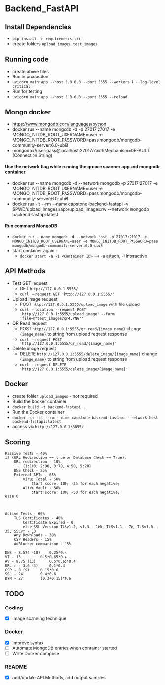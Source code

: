 # Backend_FastAPI



## Install Dependencies
- `pip install -r requirements.txt`
- create folders `upload_images`, `test_images`

## Running code
- create above files
- Run in production
- `uvicorn main:app --host 0.0.0.0 --port 5555 --workers 4 --log-level critical`
- Run for testing
- `uvicorn main:app --host 0.0.0.0 --port 5555 --reload`

## Mongo docker

- https://www.mongodb.com/languages/python
- docker run --name mongodb -d -p 27017:27017 -e MONGO_INITDB_ROOT_USERNAME=user -e MONGO_INITDB_ROOT_PASSWORD=pass mongodb/mongodb-community-server:6.0-ubi8
- mongodb://user:pass@localhost:27017/?authMechanism=DEFAULT (Connection String)
#### Use the network flag while running the qrcode scanner app and mongodb container.
-  docker run --name mongodb -d --network mongodb -p 27017:27017 -e MONGO_INITDB_ROOT_USERNAME=user -e MONGO_INITDB_ROOT_PASSWORD=pass mongodb/mongodb-community-server:6.0-ubi8
- docker run -it --rm --name capstone-backend-fastapi -v $PWD/upload_images:/app/upload_images:rw --network mongodb  backend-fastapi:latest

#### Run command MongoDB
- `docker run --name mongodb -d --network host -p 27017:27017 -e MONGO_INITDB_ROOT_USERNAME=user -e MONGO_INITDB_ROOT_PASSWORD=pass mongodb/mongodb-community-server:6.0-ubi8`
- start container again - 
    - `docker start -a -i <Container ID>` --> -a attach, -i interactive

## API Methods
- Test GET request
    - GET `http://127.0.0.1:5555/`
    - `curl --request GET 'http://127.0.0.1:5555/'`
- Upload image request
    - POST `http://127.0.0.1:5555/upload_image` with file upload
    - `curl --location --request POST 'http://127.0.0.1:5555/upload_image' --form 'file=@"test_images/qr4.PNG"'`
- QR Read request
    - POST `http://127.0.0.1:5555/qr_read/{image_name}` change `{image_name}` to string from upload request response 
    - `curl --request POST 'http://127.0.0.1:5555/qr_read/{image_name}'`
- Delete image request
    - DELETE `http://127.0.0.1:5555/delete_image/{image_name}` change `{image_name}` to string from upload request response 
    - `curl --request DELETE 'http://127.0.0.1:5555/delete_image/{image_name}'`

## Docker
- create folder `upload_images` - not required
- Build the Docker container
- `docker build -t backend-fastapi .`
- Run the Docker container
- `docker run -it --rm --name capstone-backend-fastapi --network host backend-fastapi:latest`
- access via `http://127.0.0.1:8055/`

## Scoring
```
Passive Tests - 40% 
if (URL Redirection == true or Database Check == True):
    URL redirection - 10%
        {1:100, 2:90, 3:70, 4:50, 5:20}
    DNS Check - 25% 
    External APIs - 65%
        Virus Total - 50% 
            Start score: 100; -25 for each negative;
        Alien Vault - 50%
            Start score: 100; -50 for each negative;
else 0

 

Active Tests - 60%
    TLS Certificates - 40%
        Certificate Expired - 0
        else SSL Version TLSv1.2, v1.3 - 100, TLSv1.1 - 70, TLSv1.0 - 35, SSLv* - 10
    Any Downloads - 30%
    CSP Headers - 15%
    AdBlocker comparison - 15%
```
```
DNS - 8.574 (10)	0.25*0.4
VT - 13			0.5*0.65*0.4
AV - 9.75 (13)		0.5*0.65*0.4
URL r - 3.6 (4)		0.1*0.4
CSP - 0 (9)		0.15*0.6
SSL - 24		0.4*0.6
DYN - 27		(0.3+0.15)*0.6
```


## TODO
### Coding
- [x] Image scanning technique
### Docker
- [x] Improve syntax
- [ ] Automate MongoDB entries when container started
- [ ] Write Docker compose
### README
- [x] add/update API Methods, add output samples
